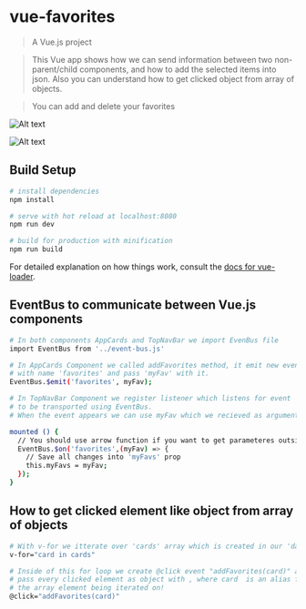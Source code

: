 # vue-favorites

> A Vue.js project

> This Vue app shows how we can send information between two non-parent/child components, and how to add the selected items into json.
> Also you can understand how to get clicked object from array of objects.

> You can add and delete your favorites

![Alt text](https://github.com/TTeRzY/Add-Favorite-Cards/blob/master/src/assets/vue-favorites.png "Vue Favorites App")

![Alt text](https://github.com/TTeRzY/Add-Favorite-Cards/blob/master/src/assets/EditFavorite.png "Vue Favorites App")

## Build Setup

``` bash
# install dependencies
npm install

# serve with hot reload at localhost:8080
npm run dev

# build for production with minification
npm run build
```

For detailed explanation on how things work, consult the [docs for vue-loader](http://vuejs.github.io/vue-loader).


## EventBus to communicate between Vue.js components

``` bash
# In both components AppCards and TopNavBar we import EvenBus file
import EventBus from '../event-bus.js'

# In AppCards Component we called addFavorites method, it emit new event 
# with name 'favorites' and pass 'myFav' with it.
EventBus.$emit('favorites', myFav);

# In TopNavBar Component we register listener which listens for event 'favorites' 
# to be transported using EventBus.
# When the event appears we can use myFav which we recieved as argument.

mounted () {
  // You should use arrow function if you want to get parameteres outside mounted function!
  EventBus.$on('favorites',(myFav) => {
    // Save all changes into 'myFavs' prop
    this.myFavs = myFav;
  });
}    
```

## How to get clicked element like object from array of objects

``` bash
# With v-for we itterate over 'cards' array which is created in our 'data'
v-for="card in cards"

# Inside of this for loop we create @click event "addFavorites(card)" and 
# pass every clicked element as object with , where card  is an alias for 
# the array element being iterated on!
@click="addFavorites(card)"
```
